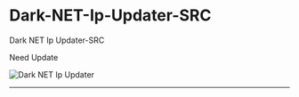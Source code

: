 # Dark-NET-Ip-Updater-SRC
Dark NET Ip Updater-SRC

Need Update

![Dark NET Ip Updater](https://user-images.githubusercontent.com/74623428/148492346-9a1ee38b-fde6-4b8f-95fa-0bb873ddf17a.PNG)

** **
